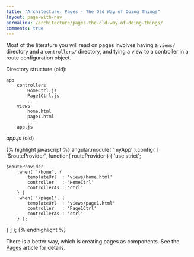 ```yaml
---
title: "Architecture: Pages - The Old Way of Doing Things"
layout: page-with-nav
permalink: /architecture/pages-the-old-way-of-doing-things/
comments: true
---
```


Most of the literature you will read on pages involves having a `views/` 
directory and a `controllers/` directory, and tying a view to a controller in a 
route configuration object.

Directory structure (old):

    app
        controllers
            HomeCtrl.js
            Page1Ctrl.js
            ...
        views
            home.html
            page1.html
            ...
        app.js

*app.js* (old)

{% highlight javascript %}
angular.module( 'myApp' ).config( [ '$routeProvider', function( routeProvider ) {
    'use strict';
    
    $routeProvider
        .when( '/home', {
            templateUrl  : 'views/home.html'
            controller   : 'HomeCtrl'
            controllerAs : 'ctrl'
        } )
        .when( '/page1', {
            templateUrl  : 'views/page1.html'
            controller   : 'Page1Ctrl'
            controllerAs : 'ctrl'
        } );
    
} ] );
{% endhighlight %}

There is a better way, which is creating pages as components. See the 
[Pages](/architecture/pages/) article for details.